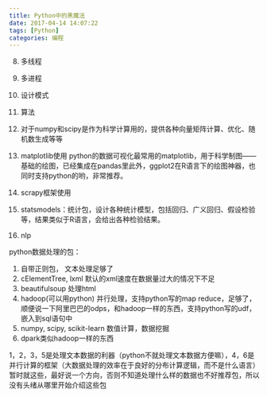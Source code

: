 ```yaml
---
title: Python中的黑魔法
date: 2017-04-14 14:07:22
tags: [Python]
categories: 编程
---
```

8. 多线程

9. 多进程

11. 设计模式

12. 算法

14. 对于numpy和scipy是作为科学计算用的，提供各种向量矩阵计算、优化、随机数生成等等

15. matplotlib使用 python的数据可视化最常用的matplotlib，用于科学制图——基础的绘图，已经集成在pandas里此外，ggplot2在R语言下的绘图神器，也同时支持python的哟，非常推荐。

17. scrapy框架使用

19. statsmodels：统计包，设计各种统计模型，包括回归、广义回归、假设检验等，结果类似于R语言，会给出各种检验结果。

20. nlp

python数据处理的包：
1. 自带正则包， 文本处理足够了
2. cElementTree, lxml  默认的xml速度在数据量过大的情况下不足
3. beautifulsoup  处理html
4. hadoop(可以用python) 并行处理，支持python写的map reduce，足够了， 顺便说一下阿里巴巴的odps，和hadoop一样的东西，支持python写的udf，嵌入到sql语句中
5. numpy, scipy, scikit-learn 数值计算，数据挖掘
6. dpark类似hadoop一样的东西

1，2，3，5是处理文本数据的利器（python不就处理文本数据方便嘛），4，6是并行计算的框架（大数据处理的效率在于良好的分布计算逻辑，而不是什么语言）暂时就这些，最好说一个方向，否则不知道处理什么样的数据也不好推荐包，所以没有头绪从哪里开始介绍这些包

